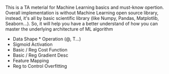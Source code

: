 This is a TA meterial for Machine Learning basics and must-know opertion. Overall implementation is without Machine Learning open source library, instead, it's all by basic scientific library (like Numpy, Pandas, Matplotlib, Seaborn...). So, it will help you have a better understand of how you can master the underlying architecture of ML algorithm

- Data Shape * Operation (@, T...)
- Sigmoid Activation
- Basic / Reg Cost Function
- Basic / Reg Gradient Desc
- Feature Mapping
- Reg to Control Overfitting
